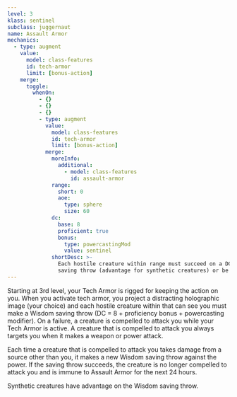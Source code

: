 ```yaml
---
level: 3
klass: sentinel
subclass: juggernaut
name: Assault Armor
mechanics:
  - type: augment
    value:
      model: class-features
      id: tech-armor
      limit: [bonus-action]
    merge:
      toggle:
        whenOn:
          - {}
          - {}
          - {}
          - type: augment
            value:
              model: class-features
              id: tech-armor
              limit: [bonus-action]
            merge:
              moreInfo:
                additional:
                  - model: class-features
                    id: assault-armor
              range:
                short: 0
                aoe:
                  type: sphere
                  size: 60
              dc:
                base: 8
                proficient: true
                bonus:
                  type: powercastingMod
                  value: sentinel
              shortDesc: >-
                Each hostile creature within range must succeed on a DC {{ dc }} Wisdom
                saving throw (advantage for synthetic creatures) or be compelled to attack you while tech armor is active. Creatures make a new save when dealt damage from a source other than you.
---
```

Starting at 3rd level, your Tech Armor is rigged for keeping the action on you. When
you activate tech armor, you project a distracting holographic image (your choice) and each hostile creature within <me-distance length="60" />
that can see you must make a Wisdom saving throw (DC = 8 + proficiency bonus + powercasting modifier). On a failure,
a creature is compelled to attack you while your Tech Armor is active. A creature that is compelled to attack you always
targets you when it makes a weapon or power attack.

Each time a creature that is compelled to attack you takes damage from a source other than you, it makes a new Wisdom saving
throw against the power. If the saving throw succeeds, the creature is no longer compelled to attack you and is immune to
Assault Armor for the next 24 hours.

Synthetic creatures have advantage on the Wisdom saving throw.
